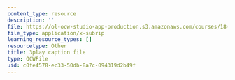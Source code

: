 ```yaml
---
content_type: resource
description: ''
file: https://ol-ocw-studio-app-production.s3.amazonaws.com/courses/18-01sc-single-variable-calculus-fall-2010/c0fe4578ec3350db8a7c094319d2b49f_y_CA5btuoQk.vtt
file_type: application/x-subrip
learning_resource_types: []
resourcetype: Other
title: 3play caption file
type: OCWFile
uid: c0fe4578-ec33-50db-8a7c-094319d2b49f
---
```


